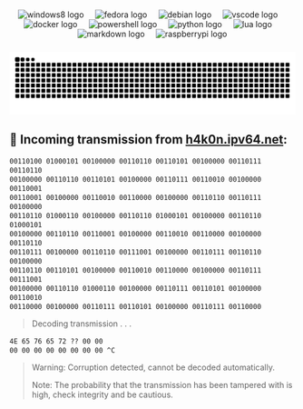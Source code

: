 ###

<div align="center">
  <img src="https://img.shields.io/badge/Windows-0078D6?logo=windows&logoColor=white&style=for-the-badge" height="40" alt="windows8 logo"  />
  <img width="12" />
  <img src="https://img.shields.io/badge/Fedora-51A2DA?logo=fedora&logoColor=black&style=for-the-badge" height="40" alt="fedora logo"  />
  <img width="12" />
  <img src="https://img.shields.io/badge/Debian-A81D33?logo=debian&logoColor=white&style=for-the-badge" height="40" alt="debian logo"  />
  <img width="12" />
  <img src="https://img.shields.io/badge/Visual Studio Code-007ACC?logo=visualstudiocode&logoColor=white&style=for-the-badge" height="40" alt="vscode logo"  />
  <img width="12" />
  <img src="https://img.shields.io/badge/Docker-2496ED?logo=docker&logoColor=white&style=for-the-badge" height="40" alt="docker logo"  />
  <img width="12" />
  <img src="https://img.shields.io/badge/PowerShell-5391FE?logo=powershell&logoColor=black&style=for-the-badge" height="40" alt="powershell logo"  />
  <img width="12" />
  <img src="https://img.shields.io/badge/Python-3776AB?logo=python&logoColor=white&style=for-the-badge" height="40" alt="python logo"  />
  <img width="12" />
  <img src="https://img.shields.io/badge/Lua-2C2D72?logo=lua&logoColor=white&style=for-the-badge" height="40" alt="lua logo"  />
  <img width="12" />
  <img src="https://img.shields.io/badge/Markdown-000000?logo=markdown&logoColor=white&style=for-the-badge" height="40" alt="markdown logo"  />
  <img width="12" />
  <img src="https://img.shields.io/badge/Raspberry Pi-A22846?logo=raspberrypi&logoColor=white&style=for-the-badge" height="40" alt="raspberrypi logo"  />
</div>

###

<img src="https://raw.githubusercontent.com/H4K0N42/H4K0N42/output/snake.svg" alt="Snake animation" />


## 📡 Incoming transmission from [h4k0n.ipv64.net](https://h4k0n.ipv64.net):

```
00110100 01000101 00100000 00110110 00110101 00100000 00110111 00110110
00100000 00110110 00110101 00100000 00110111 00110010 00100000 00110001
00110001 00100000 00110010 00110000 00100000 00110110 00110111 00100000
00110110 01000110 00100000 00110110 01000101 00100000 00110110 01000101
00100000 00110110 00110001 00100000 00110010 00110000 00100000 00110110
00110111 00100000 00110110 00111001 00100000 00110111 00110110 00100000
00110110 00110101 00100000 00110010 00110000 00100000 00110111 00111001
00100000 00110110 01000110 00100000 00110111 00110101 00100000 00110010
00110000 00100000 00110111 00110101 00100000 00110111 00110000
```
>Decoding transmission . . .

```
4E 65 76 65 72 ?? 00 00
00 00 00 00 00 00 00 00 ^C
```

>Warning: Corruption detected, cannot be decoded automatically.
>
>Note: The probability that the transmission has been tampered with is high, check integrity and be cautious.